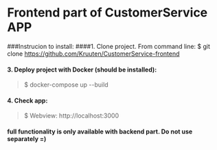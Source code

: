 # Frontend part of CustomerService APP

###Instrucion to install:
####1. Clone project. From command line:
   $ git clone https://github.com/Kruuten/CustomerService-frontend

#### 3. Deploy project with Docker (should be installed): ####
> $ docker-compose up --build

#### 4. Check app: ####
> $ Webview: http://localhost:3000

#### full functionality is only available with backend part. Do not use separately =) ####
